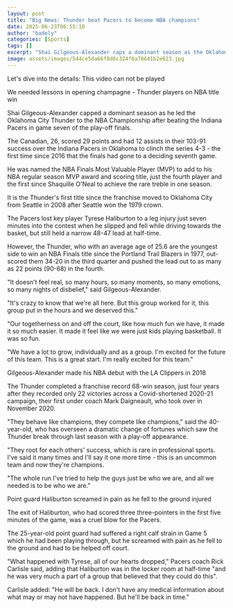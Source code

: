 ```yaml
---
layout: post
title: "Big News: Thunder beat Pacers to become NBA champions"
date: 2025-06-23T06:55:10
author: "badely"
categories: [Sports]
tags: []
excerpt: "Shai Gilgeous-Alexander caps a dominant season as the Oklahoma City Thunder clinch the NBA Championship."
image: assets/images/544ce5da66f8d6c324f6a78641b2e623.jpg
---
```


Let's dive into the details: This video can not be played

We needed lessons in opening champagne - Thunder players on NBA title win

Shai Gilgeous-Alexander capped a dominant season as he led the Oklahoma City Thunder to the NBA Championship after beating the Indiana Pacers in game seven of the play-off finals.

The Canadian, 26, scored 29 points and had 12 assists in their 103-91 success over the Indiana Pacers in Oklahoma to clinch the series 4-3 - the first time since 2016 that the finals had gone to a deciding seventh game.

He was named the NBA Finals Most Valuable Player (MVP) to add to his NBA regular season MVP award and scoring title, just the fourth player and the first since Shaquille O'Neal to achieve the rare treble in one season.

It is the Thunder's first title since the franchise moved to Oklahoma City from Seattle in 2008 after Seattle won the 1979 crown.

The Pacers lost key player Tyrese Haliburton to a leg injury just seven minutes into the contest when he slipped and fell while driving towards the basket, but still held a narrow 48-47 lead at half-time.

However, the Thunder, who with an average age of 25.6 are the youngest side to win an NBA Finals title since the Portland Trail Blazers in 1977, out-scored them 34-20 in the third quarter and pushed the lead out to as many as 22 points (90-68) in the fourth.

"It doesn't feel real, so many hours, so many moments, so many emotions, so many nights of disbelief," said Gilgeous-Alexander.

"It's crazy to know that we're all here. But this group worked for it, this group put in the hours and we deserved this."

"Our togetherness on and off the court, like how much fun we have, it made it so much easier. It made it feel like we were just kids playing basketball. It was so fun.

"We have a lot to grow, individually and as a group. I'm excited for the future of this team. This is a great start. I'm really excited for this team."

Gilgeous-Alexander made his NBA debut with the LA Clippers in 2018

The Thunder completed a franchise record 68-win season, just four years after they recorded only 22 victories across a Covid-shortened 2020-21 campaign, their first under coach Mark Daigneault, who took over in November 2020.

"They behave like champions, they compete like champions," said the 40-year-old, who has overseen a dramatic change of fortunes which saw the Thunder break through last season with a play-off appearance.

"They root for each others' success, which is rare in professional sports. I've said it many times and I'll say it one more time - this is an uncommon team and now they're champions.

"The whole run I've tried to help the guys just be who we are, and all we needed is to be who we are."

Point guard Haliburton screamed in pain as he fell to the ground injured

The exit of Haliburton, who had scored three three-pointers in the first five minutes of the game, was a cruel blow for the Pacers.

The 25-year-old point guard had suffered a right calf strain in Game 5 which he had been playing through, but he screamed with pain as he fell to the ground and had to be helped off court.

"What happened with Tyrese, all of our hearts dropped," Pacers coach Rick Carlisle said, adding that Haliburton was in the locker room at half-time "and he was very much a part of a group that believed that they could do this".

Carlisle added: "He will be back. I don't have any medical information about what may or may not have happened. But he'll be back in time."

